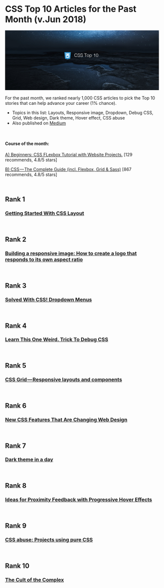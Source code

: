 # CSS Top 10 Articles for the Past Month (v.Jun 2018)

<img src="june-css-top10.jpg" width="800" alt="Mybridge"></a>

For the past month, we ranked nearly 1,000 CSS articles to pick the Top 10 stories that can help advance your career (1% chance).
 
* Topics in this list: Layouts, Responsive image, Dropdown, Debug CSS, Grid, Web design, Dark theme, Hover effect, CSS abuse
* Also published on [Medium](https://goo.gl/mJi6US)

<br>

#### Course of the month:

[A) Beginners: CSS FLexbox Tutorial with Website Projects.](http://bit.ly/2LTfC4y) [129 recommends, 4.8/5 stars]

[B) CSS — The Complete Guide (incl. Flexbox, Grid & Sass)](http://bit.ly/2MnOwnv) [867 recommends, 4.8/5 stars]

<br>

## Rank 1
### [Getting Started With CSS Layout](https://www.smashingmagazine.com/2018/05/guide-css-layout?utm_source=mybridge&utm_medium=blog&utm_campaign=read_more)


<br>

## Rank 2
### [Building a responsive image: How to create a logo that responds to its own aspect ratio](https://medium.com/9elements/building-a-responsive-image-e4c6229fa1f6?utm_source=mybridge&utm_medium=blog&utm_campaign=read_more)


<br>

## Rank 3
### [Solved With CSS! Dropdown Menus](https://css-tricks.com/solved-with-css-dropdown-menus?utm_source=mybridge&utm_medium=blog&utm_campaign=read_more)


<br>

## Rank 4
### [Learn This One Weird. Trick To Debug CSS](https://medium.freecodecamp.org/heres-my-favorite-weird-trick-to-debug-css-88529aa5a6a3?utm_source=mybridge&utm_medium=blog&utm_campaign=read_more)


<br>

## Rank 5
### [CSS Grid — Responsive layouts and components](https://medium.com/deemaze-software/css-grid-responsive-layouts-and-components-eee1badd5a2f?utm_source=mybridge&utm_medium=blog&utm_campaign=read_more)


<br>

## Rank 6
### [New CSS Features That Are Changing Web Design](https://www.smashingmagazine.com/2018/05/future-of-web-design?utm_source=mybridge&utm_medium=blog&utm_campaign=read_more)


<br>

## Rank 7
### [Dark theme in a day](https://medium.com/@mwichary/dark-theme-in-a-day-3518dde2955a?utm_source=mybridge&utm_medium=blog&utm_campaign=read_more)


<br>

## Rank 8
### [Ideas for Proximity Feedback with Progressive Hover Effects](https://tympanus.net/codrops/2018/05/02/ideas-for-proximity-feedback-with-progressive-hover-effects?utm_source=mybridge&utm_medium=blog&utm_campaign=read_more)


<br>

## Rank 9
### [CSS abuse: Projects using pure CSS](https://dev.to/abdelrahman3d/css-abuse-31gp?utm_source=mybridge&utm_medium=blog&utm_campaign=read_more)


<br>

## Rank 10
### [The Cult of the Complex](http://alistapart.com/article/cult-of-the-complex?utm_source=mybridge&utm_medium=blog&utm_campaign=read_more)
